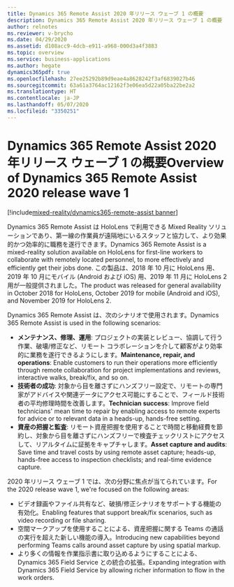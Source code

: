 ```yaml
---
title: Dynamics 365 Remote Assist 2020 年リリース ウェーブ 1 の概要
description: Dynamics 365 Remote Assist 2020 年リリース ウェーブ 1 の概要
author: relnotes
ms.reviewer: v-brycho
ms.date: 04/29/2020
ms.assetid: d108acc9-4dcb-e911-a968-000d3a4f3883
ms.topic: overview
ms.service: business-applications
ms.author: hegate
dynamics365pdf: true
ms.openlocfilehash: 27ee25292b89d9eae4a8628242f3af6839027b46
ms.sourcegitcommit: 63a61a3764ac12162f3e06ea5d22a05ba22be2a2
ms.translationtype: HT
ms.contentlocale: ja-JP
ms.lasthandoff: 05/07/2020
ms.locfileid: "3350251"
---
```

# <a name="overview-of-dynamics-365-remote-assist-2020-release-wave-1"></a><span data-ttu-id="834d0-103">Dynamics 365 Remote Assist 2020 年リリース ウェーブ 1 の概要</span><span class="sxs-lookup"><span data-stu-id="834d0-103">Overview of Dynamics 365 Remote Assist 2020 release wave 1</span></span>
[!include[mixed-reality/dynamics365-remote-assist banner](../includes/mixed-reality/dynamics365-remote-assist.md)]

<!--overview start-->
<span data-ttu-id="834d0-104">Dynamics 365 Remote Assist は HoloLens で利用できる Mixed Reality ソリューションであり、第一線の作業員が遠隔地にいるスタッフと協力して、より効果的かつ効率的に職務を遂行できます。</span><span class="sxs-lookup"><span data-stu-id="834d0-104">Dynamics 365 Remote Assist is a mixed-reality solution available on HoloLens for first-line workers to collaborate with remotely located personnel, to more effectively and efficiently get their jobs done.</span></span> <span data-ttu-id="834d0-105">この製品は、2018 年 10 月に HoloLens 用、2019 年 10 月にモバイル (Android および iOS) 用、2019 年 11 月に HoloLens 2 用が一般提供されました。</span><span class="sxs-lookup"><span data-stu-id="834d0-105">The product was released for general availability in October 2018 for HoloLens, October 2019 for mobile (Android and iOS), and November 2019 for HoloLens 2.</span></span>

<span data-ttu-id="834d0-106">Dynamics 365 Remote Assist は、次のシナリオで使用されます。</span><span class="sxs-lookup"><span data-stu-id="834d0-106">Dynamics 365 Remote Assist is used in the following scenarios:</span></span>

-  <span data-ttu-id="834d0-107">**メンテナンス、修理、運用**: プロジェクトの実装とレビュー、協調して行う作業、破壊/修正など、リモート コラボレーションを介して顧客がより効率的に業務を遂行できるようにします。</span><span class="sxs-lookup"><span data-stu-id="834d0-107">**Maintenance, repair, and operations**: Enable customers to run their operations more efficiently through remote collaboration for project implementations and reviews, interactive walks, break/fix, and so on.</span></span>
-  <span data-ttu-id="834d0-108">**技術者の成功**: 対象から目を離さずにハンズフリー設定で、リモートの専門家がアドバイスや関連データにアクセス可能にすることで、フィールド技術者の平均修理時間を改善します。</span><span class="sxs-lookup"><span data-stu-id="834d0-108">**Technician success**: Improve field technicians' mean time to repair by enabling access to remote experts for advice or to relevant data in a heads-up, hands-free setting.</span></span> 
-  <span data-ttu-id="834d0-109">**資産の把握と監査**: リモート資産把握を使用することで時間と移動経費を節約し、対象から目を離さずにハンズフリーで検査チェックリストにアクセスして、リアルタイムに証拠をキャプチャします。</span><span class="sxs-lookup"><span data-stu-id="834d0-109">**Asset capture and audits**: Save time and travel costs by using remote asset capture; heads-up, hands-free access to inspection checklists; and real-time evidence capture.</span></span>

<span data-ttu-id="834d0-110">2020 年リリース ウェーブ 1 では、次の分野に焦点が当てられています。</span><span class="sxs-lookup"><span data-stu-id="834d0-110">For the 2020 release wave 1, we're focused on the following areas:</span></span>

-   <span data-ttu-id="834d0-111">ビデオ録画やファイル共有など、破損/修正シナリオをサポートする機能の有効化。</span><span class="sxs-lookup"><span data-stu-id="834d0-111">Enabling features that support break/fix scenarios, such as video recording or file sharing.</span></span>
-   <span data-ttu-id="834d0-112">空間マークアップを使用することによる、資産把握に関する Teams の通話の実行を超えた新しい機能の導入。</span><span class="sxs-lookup"><span data-stu-id="834d0-112">Introducing new capabilities beyond performing Teams calls around asset capture by using spatial markup.</span></span>
-   <span data-ttu-id="834d0-113">より多くの情報を作業指示書に取り込めるようにすることによる、Dynamics 365 Field Service との統合の拡張。</span><span class="sxs-lookup"><span data-stu-id="834d0-113">Expanding integration with Dynamics 365 Field Service by allowing richer information to flow in the work orders.</span></span>
<!--overview end-->
